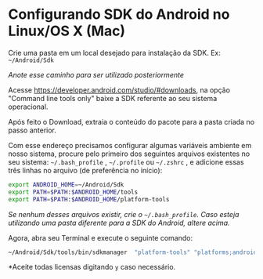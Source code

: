 # Configurando SDK do Android no Linux/OS X (Mac)

Crie uma pasta em um local desejado para instalação da SDK. Ex: `~/Android/Sdk`

*Anote esse caminho para ser utilizado posteriormente*

Acesse https://developer.android.com/studio/#downloads, na opção "Command line tools only" baixe a SDK referente ao seu sistema operacional.

Após feito o Download, extraia o conteúdo do pacote para a pasta criada no passo anterior.

Com esse endereço precisamos configurar algumas variáveis ambiente em nosso sistema, procure pelo primeiro dos seguintes arquivos existentes no seu sistema: `~/.bash_profile` , `~/.profile` ou `~/.zshrc` , e adicione essas três linhas no arquivo (de preferência no início):

```sh
export ANDROID_HOME=~/Android/Sdk
export PATH=$PATH:$ANDROID_HOME/tools
export PATH=$PATH:$ANDROID_HOME/platform-tools
```

*Se nenhum desses arquivos existir, crie o `~/.bash_profile`.*
*Caso esteja utilizando uma pasta diferente para a SDK do Android, altere acima.*

Agora, abra seu Terminal e execute o seguinte comando:

```sh
~/Android/Sdk/tools/bin/sdkmanager  "platform-tools" "platforms;android-27" "build-tools;27.0.3" 
```

*Aceite todas licensas digitando `y` caso necessário.
